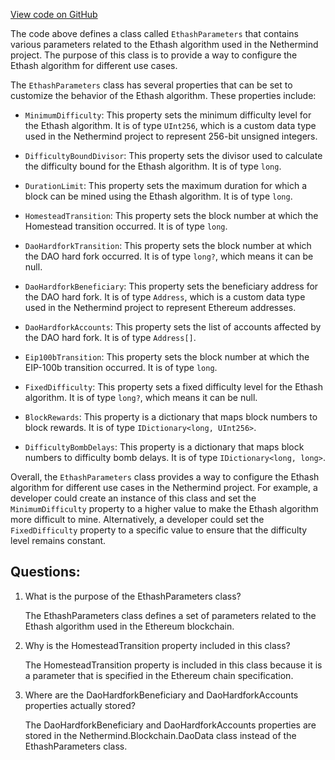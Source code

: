 [View code on GitHub](https://github.com/NethermindEth/nethermind/src/Nethermind/Nethermind.Specs/ChainSpecStyle/EthashParameters.cs)

The code above defines a class called `EthashParameters` that contains various parameters related to the Ethash algorithm used in the Nethermind project. The purpose of this class is to provide a way to configure the Ethash algorithm for different use cases.

The `EthashParameters` class has several properties that can be set to customize the behavior of the Ethash algorithm. These properties include:

- `MinimumDifficulty`: This property sets the minimum difficulty level for the Ethash algorithm. It is of type `UInt256`, which is a custom data type used in the Nethermind project to represent 256-bit unsigned integers.

- `DifficultyBoundDivisor`: This property sets the divisor used to calculate the difficulty bound for the Ethash algorithm. It is of type `long`.

- `DurationLimit`: This property sets the maximum duration for which a block can be mined using the Ethash algorithm. It is of type `long`.

- `HomesteadTransition`: This property sets the block number at which the Homestead transition occurred. It is of type `long`.

- `DaoHardforkTransition`: This property sets the block number at which the DAO hard fork occurred. It is of type `long?`, which means it can be null.

- `DaoHardforkBeneficiary`: This property sets the beneficiary address for the DAO hard fork. It is of type `Address`, which is a custom data type used in the Nethermind project to represent Ethereum addresses.

- `DaoHardforkAccounts`: This property sets the list of accounts affected by the DAO hard fork. It is of type `Address[]`.

- `Eip100bTransition`: This property sets the block number at which the EIP-100b transition occurred. It is of type `long`.

- `FixedDifficulty`: This property sets a fixed difficulty level for the Ethash algorithm. It is of type `long?`, which means it can be null.

- `BlockRewards`: This property is a dictionary that maps block numbers to block rewards. It is of type `IDictionary<long, UInt256>`.

- `DifficultyBombDelays`: This property is a dictionary that maps block numbers to difficulty bomb delays. It is of type `IDictionary<long, long>`.

Overall, the `EthashParameters` class provides a way to configure the Ethash algorithm for different use cases in the Nethermind project. For example, a developer could create an instance of this class and set the `MinimumDifficulty` property to a higher value to make the Ethash algorithm more difficult to mine. Alternatively, a developer could set the `FixedDifficulty` property to a specific value to ensure that the difficulty level remains constant.
## Questions: 
 1. What is the purpose of the EthashParameters class?
    
    The EthashParameters class defines a set of parameters related to the Ethash algorithm used in the Ethereum blockchain.

2. Why is the HomesteadTransition property included in this class?
    
    The HomesteadTransition property is included in this class because it is a parameter that is specified in the Ethereum chain specification.

3. Where are the DaoHardforkBeneficiary and DaoHardforkAccounts properties actually stored?
    
    The DaoHardforkBeneficiary and DaoHardforkAccounts properties are stored in the Nethermind.Blockchain.DaoData class instead of the EthashParameters class.
